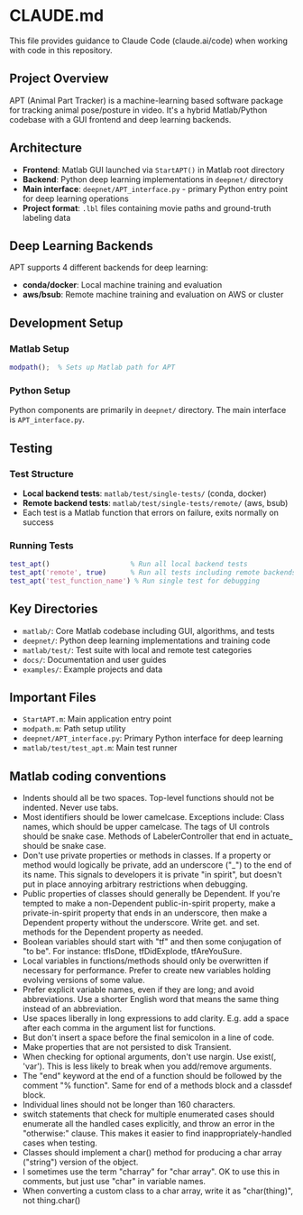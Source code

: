 # CLAUDE.md

This file provides guidance to Claude Code (claude.ai/code) when working with code in this repository.

## Project Overview
APT (Animal Part Tracker) is a machine-learning based software package for tracking animal pose/posture in video. It's a hybrid Matlab/Python codebase with a GUI frontend and deep learning backends.

## Architecture
- **Frontend**: Matlab GUI launched via `StartAPT()` in Matlab root directory
- **Backend**: Python deep learning implementations in `deepnet/` directory
- **Main interface**: `deepnet/APT_interface.py` - primary Python entry point for deep learning operations
- **Project format**: `.lbl` files containing movie paths and ground-truth labeling data

## Deep Learning Backends
APT supports 4 different backends for deep learning:
- **conda/docker**: Local machine training and evaluation
- **aws/bsub**: Remote machine training and evaluation on AWS or cluster

## Development Setup
### Matlab Setup
```matlab
modpath();  % Sets up Matlab path for APT
```

### Python Setup
Python components are primarily in `deepnet/` directory. The main interface is `APT_interface.py`.

## Testing
### Test Structure
- **Local backend tests**: `matlab/test/single-tests/` (conda, docker)
- **Remote backend tests**: `matlab/test/single-tests/remote/` (aws, bsub)
- Each test is a Matlab function that errors on failure, exits normally on success

### Running Tests
```matlab
test_apt()                    % Run all local backend tests
test_apt('remote', true)      % Run all tests including remote backends
test_apt('test_function_name') % Run single test for debugging
```

## Key Directories
- `matlab/`: Core Matlab codebase including GUI, algorithms, and tests
- `deepnet/`: Python deep learning implementations and training code
- `matlab/test/`: Test suite with local and remote test categories
- `docs/`: Documentation and user guides
- `examples/`: Example projects and data

## Important Files
- `StartAPT.m`: Main application entry point
- `modpath.m`: Path setup utility
- `deepnet/APT_interface.py`: Primary Python interface for deep learning
- `matlab/test/test_apt.m`: Main test runner

## Matlab coding conventions
- Indents should all be two spaces.  Top-level functions should not be indented.  Never use tabs.
- Most identifiers should be lower camelcase.  Exceptions include: Class names, which should be upper camelcase.  The tags of UI controls should be snake case.  Methods of LabelerController that end in actuate_ should be snake case.
- Don't use private properties or methods in classes.  If a property or method would logically be private, add an underscore ("_") to the end of its name.  This signals to developers it is private "in spirit", but doesn't put in place annoying arbitrary restrictions when debugging.
- Public properties of classes should generally be Dependent.  If you're tempted to make a non-Dependent public-in-spirit property, make a private-in-spirit property that ends in an underscore, then make a Dependent property without the underscore.  Write get. and set. methods for the Dependent property as needed.
- Boolean variables should start with "tf" and then some conjugation of "to be".  For instance: tfIsDone, tfDidExplode, tfAreYouSure.
- Local variables in functions/methods should only be overwritten if necessary for performance.  Prefer to create new variables holding evolving versions of some value.
- Prefer explicit variable names, even if they are long; and avoid abbreviations.  Use a shorter English word that means the same thing instead of an abbreviation.
- Use spaces liberally in long expressions to add clarity.  E.g. add a space after each comma in the argument list for functions.
- But don't insert a space before the final semicolon in a line of code.
- Make properties that are not persisted to disk Transient.
- When checking for optional arguments, don't use nargin.  Use exist(<variable name>, 'var').  This is less likely to break when you add/remove arguments.
- The "end" keyword at the end of a function should be followed by the comment "% function".  Same for end of a methods block and a classdef block.
- Individual lines should not be longer than 160 characters.
- switch statements that check for multiple enumerated cases should enumerate all the handled cases explicitly, and throw an error in the "otherwise:" clause.  This makes it easier to find inappropriately-handled cases when testing.
- Classes should implement a char() method for producing a char array ("string") version of the object.
- I sometimes use the term "charray" for "char array".  OK to use this in comments, but just use "char" in variable names.
- When converting a custom class to a char array, write it as "char(thing)", not thing.char()
